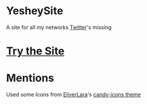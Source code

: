 # YesheySite
A site for all my networks
[Twitter](https://twitter.com/Yeshey24726112)'s missing

# [Try the Site](https://yeshey.github.io/YesheySite/main.html)
# Mentions
Used some Icons from [EliverLara](https://github.com/EliverLara)'s [candy-icons theme](https://github.com/EliverLara/candy-icons)